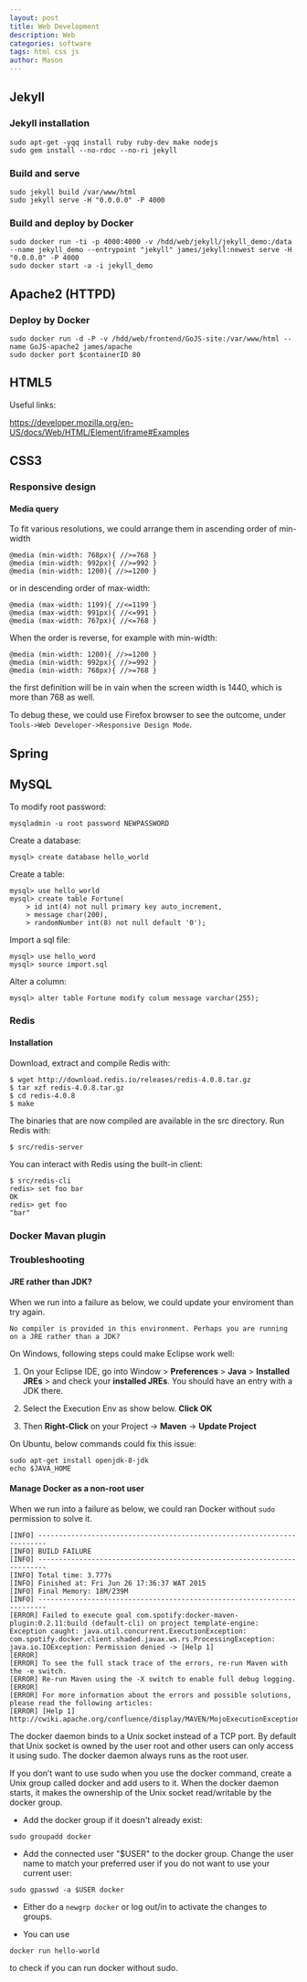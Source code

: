 ```yaml
---
layout: post
title: Web Development
description: Web
categories: software
tags: html css js
author: Mason
---
```


## Jekyll

### Jekyll installation

```
sudo apt-get -yqq install ruby ruby-dev make nodejs
sudo gem install --no-rdoc --no-ri jekyll
```

### Build and serve

```
sudo jekyll build /var/www/html
sudo jekyll serve -H "0.0.0.0" -P 4000
```

### Build and deploy by Docker

```
sudo docker run -ti -p 4000:4000 -v /hdd/web/jekyll/jekyll_demo:/data --name jekyll_demo --entrypoint "jekyll" james/jekyll:newest serve -H "0.0.0.0" -P 4000
sudo docker start -a -i jekyll_demo
```

## Apache2 (HTTPD)

### Deploy by Docker

```
sudo docker run -d -P -v /hdd/web/frontend/GoJS-site:/var/www/html --name GoJS-apache2 james/apache
sudo docker port $containerID 80
```

## HTML5

Useful links:

https://developer.mozilla.org/en-US/docs/Web/HTML/Element/iframe#Examples

## CSS3

### Responsive design

#### Media query

To fit various resolutions, we could arrange them in ascending order of min-width

```
@media (min-width: 768px){ //>=768 }
@media (min-width: 992px){ //>=992 }
@media (min-width: 1200){ //>=1200 }
```

or in descending order of max-width:

```
@media (max-width: 1199){ //<=1199 }
@media (max-width: 991px){ //<=991 }
@media (max-width: 767px){ //<=768 }
```

When the order is reverse, for example with min-width:

```
@media (min-width: 1200){ //>=1200 }
@media (min-width: 992px){ //>=992 }
@media (min-width: 768px){ //>=768 }
```

the first definition will be in vain when the screen width is 1440, which is more than 768 as well.

To debug these, we could use Firefox browser to see the outcome, under `Tools->Web Developer->Responsive Design Mode`.

## Spring

## MySQL

To modify root password:

```
mysqladmin -u root password NEWPASSWORD
```

Create a database:

```
mysql> create database hello_world
```

Create a table:

```
mysql> use hello_world
mysql> create table Fortune(
    > id int(4) not null primary key auto_increment,
    > message char(200),
    > randomNumber int(8) not null default '0');
```

Import a sql file:

```
mysql> use hello_word
mysql> source import.sql
```

Alter a column:

```
mysql> alter table Fortune modify colum message varchar(255);
```

### Redis

#### Installation

Download, extract and compile Redis with:

```
$ wget http://download.redis.io/releases/redis-4.0.8.tar.gz
$ tar xzf redis-4.0.8.tar.gz
$ cd redis-4.0.8
$ make
```

The binaries that are now compiled are available in the src directory. Run Redis with:

```
$ src/redis-server
```

You can interact with Redis using the built-in client:

```
$ src/redis-cli
redis> set foo bar
OK
redis> get foo
"bar"
```

### Docker Mavan plugin

### Troubleshooting

#### JRE rather than JDK?

When we run into a failure as below, we could update your enviroment than try again.

```
No compiler is provided in this environment. Perhaps you are running on a JRE rather than a JDK?
```

On Windows, following steps could make Eclipse work well:

1. On your Eclipse IDE, go into Window > **Preferences** > **Java** > **Installed JREs** > and check your **installed JREs**. You should have an entry with a JDK there.

2. Select the Execution Env as show below. **Click OK**

3. Then **Right-Click** on your Project -> **Maven** -> **Update Project**

On Ubuntu, below commands could fix this issue:

```
sudo apt-get install openjdk-8-jdk
echo $JAVA_HOME
```

#### Manage Docker as a non-root user

When we run into a failure as below, we could ran Docker without `sudo` permission to solve it.

```
[INFO] ------------------------------------------------------------------------
[INFO] BUILD FAILURE
[INFO] ------------------------------------------------------------------------
[INFO] Total time: 3.777s
[INFO] Finished at: Fri Jun 26 17:36:37 WAT 2015
[INFO] Final Memory: 18M/239M
[INFO] ------------------------------------------------------------------------
[ERROR] Failed to execute goal com.spotify:docker-maven-plugin:0.2.11:build (default-cli) on project template-engine: Exception caught: java.util.concurrent.ExecutionException: com.spotify.docker.client.shaded.javax.ws.rs.ProcessingException: java.io.IOException: Permission denied -> [Help 1]
[ERROR]
[ERROR] To see the full stack trace of the errors, re-run Maven with the -e switch.
[ERROR] Re-run Maven using the -X switch to enable full debug logging.
[ERROR]
[ERROR] For more information about the errors and possible solutions, please read the following articles:
[ERROR] [Help 1] http://cwiki.apache.org/confluence/display/MAVEN/MojoExecutionException
```

The docker daemon binds to a Unix socket instead of a TCP port. By default that Unix socket is owned by the user root and other users can only access it using sudo. The docker daemon always runs as the root user.

If you don’t want to use sudo when you use the docker command, create a Unix group called docker and add users to it. When the docker daemon starts, it makes the ownership of the Unix socket read/writable by the docker group.

* Add the docker group if it doesn't already exist:

```
sudo groupadd docker
```

* Add the connected user "$USER" to the docker group. Change the user name to match your preferred user if you do not want to use your current user:

```
sudo gpasswd -a $USER docker
```

* Either do a `newgrp docker` or log out/in to activate the changes to groups.

* You can use

```
docker run hello-world
```

to check if you can run docker without sudo.
